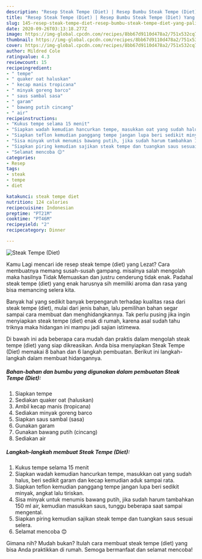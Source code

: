 ```yaml
---
description: "Resep Steak Tempe (Diet) | Resep Bumbu Steak Tempe (Diet) Yang Paling Enak"
title: "Resep Steak Tempe (Diet) | Resep Bumbu Steak Tempe (Diet) Yang Paling Enak"
slug: 145-resep-steak-tempe-diet-resep-bumbu-steak-tempe-diet-yang-paling-enak
date: 2020-09-26T03:13:18.277Z
image: https://img-global.cpcdn.com/recipes/8bb67d9110d478a2/751x532cq70/steak-tempe-diet-foto-resep-utama.jpg
thumbnail: https://img-global.cpcdn.com/recipes/8bb67d9110d478a2/751x532cq70/steak-tempe-diet-foto-resep-utama.jpg
cover: https://img-global.cpcdn.com/recipes/8bb67d9110d478a2/751x532cq70/steak-tempe-diet-foto-resep-utama.jpg
author: Mildred Cole
ratingvalue: 4.3
reviewcount: 15
recipeingredient:
- " tempe"
- " quaker oat haluskan"
- " kecap manis tropicana"
- " minyak goreng barco"
- " saus sambal sasa"
- " garam"
- " bawang putih cincang"
- " air"
recipeinstructions:
- "Kukus tempe selama 15 menit"
- "Siapkan wadah kemudian hancurkan tempe, masukkan oat yang sudah halus, beri sedikit garam dan kecap kemudian aduk sampai rata."
- "Siapkan teflon kemudian panggang tempe jangan lupa beri sedikit minyak, angkat lalu tiriskan."
- "Sisa minyak untuk menumis bawang putih, jika sudah harum tambahkan 150 ml air, kemudian masukkan saus, tunggu beberapa saat sampai mengental."
- "Siapkan piring kemudian sajikan steak tempe dan tuangkan saus sesuai selera."
- "Selamat mencoba 😊"
categories:
- Resep
tags:
- steak
- tempe
- diet

katakunci: steak tempe diet 
nutrition: 124 calories
recipecuisine: Indonesian
preptime: "PT21M"
cooktime: "PT46M"
recipeyield: "2"
recipecategory: Dinner

---
```



![Steak Tempe (Diet)](https://img-global.cpcdn.com/recipes/8bb67d9110d478a2/751x532cq70/steak-tempe-diet-foto-resep-utama.jpg)

Kamu Lagi mencari ide resep steak tempe (diet) yang Lezat? Cara membuatnya memang susah-susah gampang. misalnya salah mengolah maka hasilnya Tidak Memuaskan dan justru cenderung tidak enak. Padahal steak tempe (diet) yang enak harusnya sih memiliki aroma dan rasa yang bisa memancing selera kita.



Banyak hal yang sedikit banyak berpengaruh terhadap kualitas rasa dari steak tempe (diet), mulai dari jenis bahan, lalu pemilihan bahan segar sampai cara membuat dan menghidangkannya. Tak perlu pusing jika ingin menyiapkan steak tempe (diet) enak di rumah, karena asal sudah tahu triknya maka hidangan ini mampu jadi sajian istimewa.


Di bawah ini ada beberapa cara mudah dan praktis dalam mengolah steak tempe (diet) yang siap dikreasikan. Anda bisa menyiapkan Steak Tempe (Diet) memakai 8 bahan dan 6 langkah pembuatan. Berikut ini langkah-langkah dalam membuat hidangannya.

<!--inarticleads1-->

##### Bahan-bahan dan bumbu yang digunakan dalam pembuatan Steak Tempe (Diet):

1. Siapkan  tempe
1. Sediakan  quaker oat (haluskan)
1. Ambil  kecap manis (tropicana)
1. Sediakan  minyak goreng barco
1. Siapkan  saus sambal (sasa)
1. Gunakan  garam
1. Gunakan  bawang putih (cincang)
1. Sediakan  air




<!--inarticleads2-->

##### Langkah-langkah membuat Steak Tempe (Diet):

1. Kukus tempe selama 15 menit
1. Siapkan wadah kemudian hancurkan tempe, masukkan oat yang sudah halus, beri sedikit garam dan kecap kemudian aduk sampai rata.
1. Siapkan teflon kemudian panggang tempe jangan lupa beri sedikit minyak, angkat lalu tiriskan.
1. Sisa minyak untuk menumis bawang putih, jika sudah harum tambahkan 150 ml air, kemudian masukkan saus, tunggu beberapa saat sampai mengental.
1. Siapkan piring kemudian sajikan steak tempe dan tuangkan saus sesuai selera.
1. Selamat mencoba 😊




Gimana nih? Mudah bukan? Itulah cara membuat steak tempe (diet) yang bisa Anda praktikkan di rumah. Semoga bermanfaat dan selamat mencoba!
